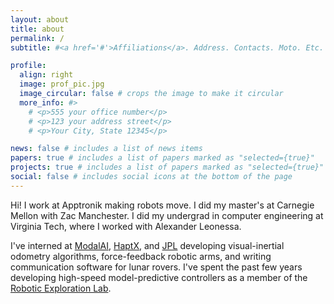 ```yaml
---
layout: about
title: about
permalink: /
subtitle: #<a href='#'>Affiliations</a>. Address. Contacts. Moto. Etc.

profile:
  align: right
  image: prof_pic.jpg
  image_circular: false # crops the image to make it circular
  more_info: #>
    # <p>555 your office number</p>
    # <p>123 your address street</p>
    # <p>Your City, State 12345</p>

news: false # includes a list of news items
papers: true # includes a list of papers marked as "selected={true}"
projects: true # includes a list of papers marked as "selected={true}"
social: false # includes social icons at the bottom of the page
---
```


Hi! I work at Apptronik making robots move. I did my master's at Carnegie Mellon with Zac Manchester. I did my undergrad in computer engineering at Virginia Tech, where I worked with Alexander Leonessa.

I've interned at [ModalAI](https://www.modalai.com/), [HaptX](https://haptx.com/), and [JPL](https://www.jpl.nasa.gov/) developing visual-inertial odometry algorithms, force-feedback robotic arms, and writing communication software for lunar rovers. I've spent the past few years developing high-speed model-predictive controllers as a member of the [Robotic Exploration Lab](https://rexlab.ri.cmu.edu/).